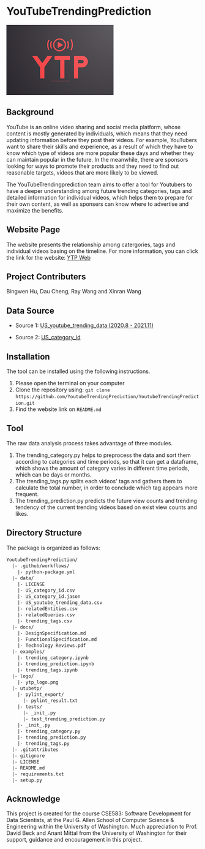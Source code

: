 # YouTubeTrendingPrediction

<img src="logo/ytp_logo.png?raw=true" alt="logo" title="Title"  />


## Background

YouTube is an online video sharing and social media platform, whose content is mostly generated by individuals, which means that they need updating information before they post their videos. For example, YouTubers want to share their skills and experience, as a result of which they have to know which type of videos are more popular these days and whether they can maintain popular in the future. In the meanwhile, there are sponsors looking for ways to promote their products and they need to find out reasonable targets, videos that are more likely to be viewed.

The YouTubeTrendingprediction team aims to offer a tool for Youtubers to have a deeper understanding among future trending categories, tags and detailed information for individual videos, which helps them to prepare for their own content, as well as sponsers can know where to advertise and maximize the benefits.


## Website Page

The website presents the relationship among catergories, tags and individual videos basing on the timeline. For more information, you can click the link for the website: [YTP Web](https://youtubetrendingprediction.github.io/YTP/) 


## Project Contributers

 Bingwen Hu, Dau Cheng, Ray Wang and Xinran Wang


## Data Source

* Source 1: [US_youtube_trending_data (2020.8 - 2021.11)](https://www.kaggle.com/rsrishav/youtube-trending-video-dataset)

* Source 2: [US_category_id](https://www.kaggle.com/rsrishav/youtube-trending-video-dataset)


## Installation

The tool can be installed using the following instructions.

 1. Please open the terminal on your computer
 2. Clone the repository using: `git clone  https://github.com/YoutubeTrendingPrediction/YoutubeTrendingPrediction.git`
 3. Find the website link on `README.md`


## Tool

The raw data analysis process takes advantage of three modules.

 1. The trending_category.py helps to preprocess the data and sort them according to categories and time periods, so that it can get a dataframe, which shows the amount of category varies in different time periods, which can be days or months.
 2. The trending_tags.py splits each videos' tags and gathers them to calculate the total number, in order to conclude which tag appears more frequent.
 3. The trending_prediction.py predicts the future view counts and trending tendency of the current trending videos based on exist view counts and likes.


## Directory Structure

The package is organized as follows:
```
YoutubeTrendingPrediction/
  |- .github/workflows/
    |- python-package.yml
  |- data/
    |- LICENSE
    |- US_category_id.csv
    |- US_category_id.jason
    |- US_youtube_trending_data.csv
    |- relatedEntities.csv
    |- relatedQueries.csv
    |- trending_tags.csv
  |- docs/
    |- DesignSpecification.md
    |- FunctionalSpecification.md
    |- Technology Reviews.pdf
  |- examples/
    |- trending_category.ipynb
    |- trending_prediction.ipynb
    |- trending_tags.ipynb
  |- logo/
    |- ytp_logo.png
  |- utubetp/
    |- pylint_export/
      |- pylint_result.txt
    |- tests/
      |- _init_.py
      |- test_trending_prediction.py
    |- _init_.py
    |- trending_category.py
    |- trending_prediction.py
    |- trending_tags.py
  |- .gitattributes
  |- gitignore
  |- LICENSE
  |- README.md
  |- requirements.txt
  |- setup.py
```


## Acknowledge

This project is created for the course CSE583: Software Development for Data Scientists, at the Paul G. Allen School of Computer Science & Engineering within the University of Washington. Much appreciation to Prof. David Beck and Anant Mittal from the University of Washington for their support, guidance and encouragement in this project.


